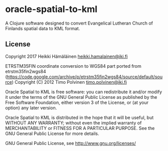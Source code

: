 # oracle-spatial-to-kml

A Clojure software designed to convert Evangelical Lutheran Church of Finlands  spatial data to KML format. 


## License

Copyright 2017 Heikki Hämäläinen <heikki.hamalainen@iki.fi>

ETRSTM35FIN coordinate conversion to WGS84 part ported from 
etrstm35fin2wgs84 (https://code.google.com/archive/p/etrstm35fin2wgs84/source/default/source)
Copyright (C) 2012  Timo Polvinen <timo.polvinen@iki.fi>

Oracle Spatial to KML is free software: you can redistribute it and/or modify
it under the terms of the GNU General Public License as published by
the Free Software Foundation, either version 3 of the License, or
(at your option) any later version.

Oracle Spatial to KML is distributed in the hope that it will be useful,
but WITHOUT ANY WARRANTY; without even the implied warranty of
MERCHANTABILITY or FITNESS FOR A PARTICULAR PURPOSE.  See the
GNU General Public License for more details.

GNU General Public License, see <http://www.gnu.org/licenses/>
